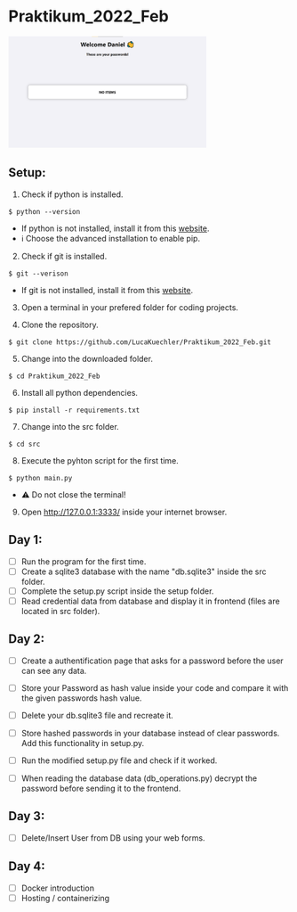 # Praktikum_2022_Feb
<img src="docs/app.png" height="200px" width="auto">

## Setup:
1. Check if python is installed.
```
$ python --version
```
* If python is not installed, install it from this [website](https://www.python.org/downloads/release/python-3810/).
* ℹ Choose the advanced installation to enable pip.

2. Check if git is installed.
```
$ git --verison
```
* If git is not installed, install it from this [website](https://gitforwindows.org/).

3. Open a terminal in your prefered folder for coding projects.

4. Clone the repository.
```
$ git clone https://github.com/LucaKuechler/Praktikum_2022_Feb.git
```

5. Change into the downloaded folder.
```
$ cd Praktikum_2022_Feb
```

6. Install all python dependencies.
```
$ pip install -r requirements.txt
```

7. Change into the src folder.
```
$ cd src
```

8. Execute the pyhton script for the first time.
```
$ python main.py
```
* ⚠ Do not close the terminal!

9. Open http://127.0.0.1:3333/ inside your internet browser.


## Day 1:
- [ ] Run the program for the first time.
- [ ] Create a sqlite3 database with the name "db.sqlite3" inside the src folder.
- [ ] Complete the setup.py script inside the setup folder.
- [ ] Read credential data from database and display it in frontend (files are located in src folder).

## Day 2:
- [ ] Create a authentification page that asks for a password before the user can see any data.
- [ ] Store your Password as hash value inside your code and compare it with the given passwords hash value.
- [ ] Delete your db.sqlite3 file and recreate it.
- [ ] Store hashed passwords in your database instead of clear passwords. Add this functionality in setup.py.
- [ ] Run the modified setup.py file and check if it worked.
- [ ] When reading the database data (db_operations.py) decrypt the password before sending it to the frontend.


## Day 3:
- [ ]  Delete/Insert User from DB using your web forms.

## Day 4:
- [ ] Docker introduction
- [ ] Hosting / containerizing
